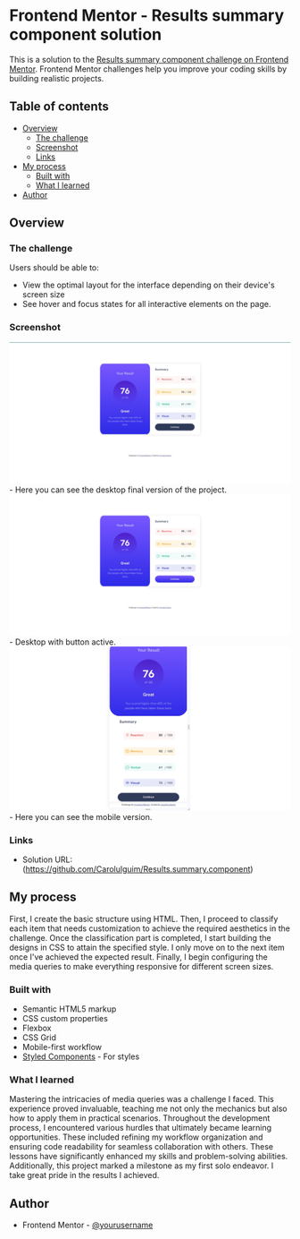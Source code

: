# Frontend Mentor - Results summary component solution

This is a solution to the [Results summary component challenge on Frontend Mentor](https://www.frontendmentor.io/challenges/results-summary-component-CE_K6s0maV). Frontend Mentor challenges help you improve your coding skills by building realistic projects. 

## Table of contents

- [Overview](#overview)
  - [The challenge](#the-challenge)
  - [Screenshot](#screenshot)
  - [Links](#links)
- [My process](#my-process)
  - [Built with](#built-with)
  - [What I learned](#what-i-learned)
- [Author](#author)


## Overview

### The challenge

Users should be able to:

- View the optimal layout for the interface depending on their device's screen size
- See hover and focus states for all interactive elements on the page.

### Screenshot

![](./design\result.jpeg) - Here you can see the desktop final version of the project.
![](./design\desktop.active.jpeg) - Desktop with button active.
![](./design\mobile.jpeg) - Here you can see the mobile version.



### Links

- Solution URL: (https://github.com/Carolulguim/Results.summary.component)
## My process

First, I create the basic structure using HTML. Then, I proceed to classify each item that needs customization to achieve the required aesthetics in the challenge. Once the classification part is completed, I start building the designs in CSS to attain the specified style. I only move on to the next item once I've achieved the expected result. Finally, I begin configuring the media queries to make everything responsive for different screen sizes.

### Built with

- Semantic HTML5 markup
- CSS custom properties
- Flexbox
- CSS Grid
- Mobile-first workflow
- [Styled Components](https://styled-components.com/) - For styles

### What I learned

Mastering the intricacies of media queries was a challenge I faced. This experience proved invaluable, teaching me not only the mechanics but also how to apply them in practical scenarios. Throughout the development process, I encountered various hurdles that ultimately became learning opportunities. These included refining my workflow organization and ensuring code readability for seamless collaboration with others. These lessons have significantly enhanced my skills and problem-solving abilities. Additionally, this project marked a milestone as my first solo endeavor. I take great pride in the results I achieved.

## Author

- Frontend Mentor - [@yourusername](https://www.frontendmentor.io/profile/yourusername)
